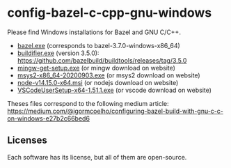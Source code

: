 # config-bazel-c-cpp-gnu-windows

Please find Windows installations for Bazel and GNU C/C++.

- [bazel.exe](./bazel.exe) (corresponds to bazel-3.7.0-windows-x86_64)
- [buildifier.exe](./buildifier.exe) (version 3.5.0): https://github.com/bazelbuild/buildtools/releases/tag/3.5.0
- [mingw-get-setup.exe](./mingw-get-setup.exe) (or mingw download on website)
- [msys2-x86_64-20200903.exe](./msys2-x86_64-20200903.exe) (or msys2 download on website)
- [node-v14.15.0-x64.msi](./node-v14.15.0-x64.msi) (or nodejs download on website)
- [VSCodeUserSetup-x64-1.51.1.exe](./VSCodeUserSetup-x64-1.51.1.exe) (or vscode download on website)

Theses files correspond to the following medium article: https://medium.com/@igormcoelho/configuring-bazel-build-with-gnu-c-c-on-windows-e27b2c66bed6

## Licenses

Each software has its license, but all of them are open-source.
